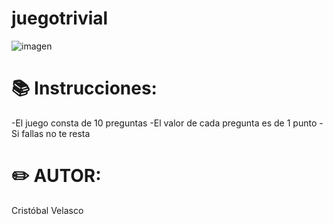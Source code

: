 # juegotrivial

![imagen](https://images.app.goo.gl/2iNNoC1za1t2FK1J6)

 # 📚 Instrucciones:
-El juego consta de 10 preguntas
-El valor de cada pregunta es de 1 punto
-Si fallas no te resta
 # ✏️ AUTOR:
Cristóbal Velasco


